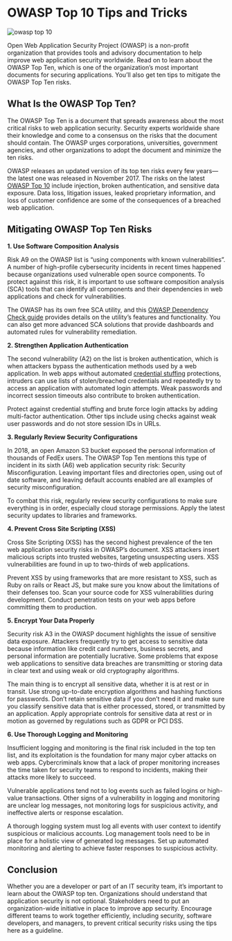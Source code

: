 # OWASP Top 10 Tips and Tricks
![owasp top 10](https://images.unsplash.com/photo-1555949963-ff9fe0c870eb?ixlib=rb-1.2.1&ixid=eyJhcHBfaWQiOjEyMDd9&auto=format&fit=crop&w=2850&q=80)

Open Web Application Security Project (OWASP) is a non-profit organization that provides tools and advisory documentation to help improve web application security worldwide. Read on to learn about the OWASP Top Ten, which is one of the organization’s most important documents for securing applications. You’ll also get ten tips to mitigate the OWASP Top Ten risks. 
## What Is the OWASP Top Ten?
The OWASP Top Ten is a document that spreads awareness about the most critical risks to web application security. Security experts worldwide share their knowledge and come to a consensus on the risks that the document should contain. The OWASP urges corporations, universities, government agencies, and other organizations to adopt the document and minimize the ten risks. 

OWASP releases an updated version of its top ten risks every few years—the latest one was released in November 2017. The risks on the latest [OWASP Top 10](https://www.owasp.org/images/7/72/OWASP_Top_10-2017_%28en%29.pdf.pdf) include injection, broken authentication, and sensitive data exposure. Data loss, litigation issues, leaked proprietary information, and loss of customer confidence are some of the consequences of a breached web application. 
## Mitigating OWASP Top Ten Risks

**1. Use Software Composition Analysis**

Risk A9 on the OWASP list is “using components with known vulnerabilities”. A number of high-profile cybersecurity incidents in recent times happened because organizations used vulnerable open source components. To protect against this risk, it is important to use software composition analysis (SCA) tools that can identify all components and their dependencies in web applications and check for vulnerabilities. 

The OWASP has its own free SCA utility, and this [OWASP Dependency Check guide](https://resources.whitesourcesoftware.com/home/owasp-dependency-check) provides details on the utility’s features and functionality. You can also get more advanced SCA solutions that provide dashboards and automated rules for vulnerability remediation. 

**2. Strengthen Application Authentication**

The second vulnerability (A2) on the list is broken authentication, which is when attackers bypass the authentication methods used by a web application. In web apps without automated [credential stuffing](https://www.owasp.org/index.php/Credential_stuffing) protections, intruders can use lists of stolen/breached credentials and repeatedly try to access an application with automated login attempts. Weak passwords and incorrect session timeouts also contribute to broken authentication.

Protect against credential stuffing and brute force login attacks by adding multi-factor authentication. Other tips include using checks against weak user passwords and do not store session IDs in URLs. 

**3. Regularly Review Security Configurations**

In 2018, an open Amazon S3 bucket exposed the personal information of thousands of FedEx users. The OWASP Top Ten mentions this type of incident in its sixth (A6) web application security risk: Security Misconfiguration. Leaving important files and directories open, using out of date software, and leaving default accounts enabled are all examples of security misconfiguration. 

To combat this risk, regularly review security configurations to make sure everything is in order, especially cloud storage permissions. Apply the latest security updates to libraries and frameworks. 

**4. Prevent Cross Site Scripting (XSS)**

Cross Site Scripting (XSS) has the second highest prevalence of the ten web application security risks in OWASP’s document. XSS attackers insert malicious scripts into trusted websites, targeting unsuspecting users. XSS vulnerabilities are found in up to two-thirds of web applications.

Prevent XSS by using frameworks that are more resistant to XSS, such as Ruby on rails or React JS, but make sure you know about the limitations of their defenses too. Scan your source code for XSS vulnerabilities during development. Conduct penetration tests on your web apps before committing them to production. 

**5. Encrypt Your Data Properly**

Security risk A3 in the OWASP document highlights the issue of sensitive data exposure. Attackers frequently try to get access to sensitive data because information like credit card numbers, business secrets, and personal information are potentially lucrative. Some problems that expose web applications to sensitive data breaches are transmitting or storing data in clear text and using weak or old cryptography algorithms.

The main thing is to encrypt all sensitive data, whether it is at rest or in transit. Use strong up-to-date encryption algorithms and hashing functions for passwords. Don’t retain sensitive data if you don’t need it and make sure you classify sensitive data that is either processed, stored, or transmitted by an application. Apply appropriate controls for sensitive data at rest or in motion as governed by regulations such as GDPR or PCI DSS. 

**6. Use Thorough Logging and Monitoring**

Insufficient logging and monitoring is the final risk included in the top ten list, and its exploitation is the foundation for many major cyber attacks on web apps. Cybercriminals know that a lack of proper monitoring increases the time taken for security teams to respond to incidents, making their attacks more likely to succeed. 

Vulnerable applications tend not to log events such as failed logins or high-value transactions. Other signs of a vulnerability in logging and monitoring are unclear log messages, not monitoring logs for suspicious activity, and ineffective alerts or response escalation.

A thorough logging system must log all events with user context to identify suspicious or malicious accounts. Log management tools need to be in place for a holistic view of generated log messages. Set up automated monitoring and alerting to achieve faster responses to suspicious activity. 
 
## Conclusion

Whether you are a developer or part of an IT security team, it’s important to learn about the OWASP top ten. Organizations should understand that application security is not optional. Stakeholders need to put an organization-wide initiative in place to improve app security. Encourage different teams to work together efficiently, including security, software developers, and managers, to prevent critical security risks using the tips here as a guideline.
